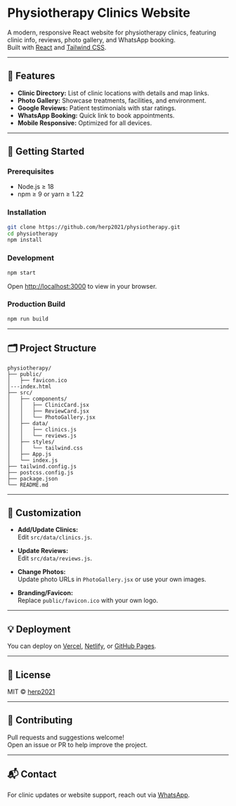 # Physiotherapy Clinics Website

A modern, responsive React website for physiotherapy clinics, featuring clinic info, reviews, photo gallery, and WhatsApp booking.  
Built with [React](https://react.dev/) and [Tailwind CSS](https://tailwindcss.com/).

---

## 🏥 Features

- **Clinic Directory:** List of clinic locations with details and map links.
- **Photo Gallery:** Showcase treatments, facilities, and environment.
- **Google Reviews:** Patient testimonials with star ratings.
- **WhatsApp Booking:** Quick link to book appointments.
- **Mobile Responsive:** Optimized for all devices.

---

## 🚀 Getting Started

### Prerequisites

- Node.js ≥ 18
- npm ≥ 9 or yarn ≥ 1.22

### Installation

```bash
git clone https://github.com/herp2021/physiotherapy.git
cd physiotherapy
npm install
```

### Development

```bash
npm start
```

Open [http://localhost:3000](http://localhost:3000) to view in your browser.

### Production Build

```bash
npm run build
```

---

## 🗂️ Project Structure

```
physiotherapy/
├── public/
│   ├── favicon.ico
│---index.html
├── src/
│   ├── components/
│   │   ├── ClinicCard.jsx
│   │   ├── ReviewCard.jsx
│   │   └── PhotoGallery.jsx
│   ├── data/
│   │   ├── clinics.js
│   │   └── reviews.js
│   ├── styles/
│   │   └── tailwind.css
│   ├── App.js
│   └── index.js
├── tailwind.config.js
├── postcss.config.js
├── package.json
└── README.md
```

---

## 📸 Customization

- **Add/Update Clinics:**  
  Edit `src/data/clinics.js`.

- **Update Reviews:**  
  Edit `src/data/reviews.js`.

- **Change Photos:**  
  Update photo URLs in `PhotoGallery.jsx` or use your own images.

- **Branding/Favicon:**  
  Replace `public/favicon.ico` with your own logo.

---

## 💡 Deployment

You can deploy on [Vercel](https://vercel.com/), [Netlify](https://netlify.com/), or [GitHub Pages](https://pages.github.com/).

---

## 📝 License

MIT © [herp2021](https://github.com/herp2021)

---

## 🤝 Contributing

Pull requests and suggestions welcome!  
Open an issue or PR to help improve the project.

---

## 📬 Contact

For clinic updates or website support, reach out via [WhatsApp](https://wa.me/917797743478).
